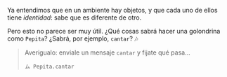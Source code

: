 Ya entendimos que en un ambiente hay objetos, y que cada uno de ellos tiene _identidad_: sabe que es diferente de otro. 

Pero esto no parece ser muy útil. ¿Qué cosas sabrá hacer una golondrina como `Pepita`? ¿Sabrá, por ejemplo, `cantar`? :notes:

> Averigualo: enviale un mensaje `cantar` y fijate qué pasa...
> 
> ```
> ム Pepita.cantar
> ```